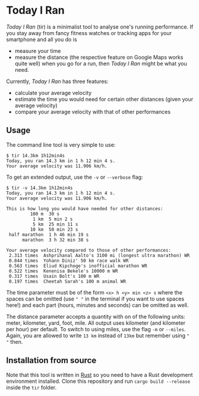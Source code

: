 # Today I Ran

*Today I Ran* (tir) is a minimalist tool to analyse one's running performance.
If you stay away from fancy fitness watches or tracking apps for your smartphone and all you do is
* measure your time
* measure the distance (the respective feature on Google Maps works quite well)
when you go for a run, then *Today I Ran* might be what you need.

Currently, *Today I Ran* has three features:
* calculate your average velocity
* estimate the time you would need for certain other distances (given your average velocity)
* compare your average velocity with that of other performances

## Usage

The command line tool is very simple to use:
```
$ tir 14.3km 1h12min4s
Today, you ran 14.3 km in 1 h 12 min 4 s.
Your average velocity was 11.906 km/h.
```

To get an extended output, use the `-v` or `--verbose` flag:
```
$ tir -v 14.3km 1h12min4s
Today, you ran 14.3 km in 1 h 12 min 4 s.
Your average velocity was 11.906 km/h.

This is how long you would have needed for other distances:
         100 m  30 s
          1 km  5 min 2 s
          5 km  25 min 11 s
         10 km  50 min 23 s
 half marathon  1 h 46 min 19 s
      marathon  3 h 32 min 38 s

Your average velocity compared to those of other performances:
 2.313 times  Ashprihanal Aalto's 3100 mi (longest ultra marathon) WR
 0.844 times  Yohann Diniz' 50 km race walk WR
 0.563 times  Eliud Kipchoge's inofficial marathon WR
 0.522 times  Kenenisa Bekele's 10000 m WR
 0.317 times  Usain Bolt's 100 m WR
 0.197 times  Cheetah Sarah's 100 m animal WR
```

The time parameter must be of the form `<x> h <y> min <z> s` where the spaces can be omitted (use `" "` in the terminal if you want to use spaces here!) and each part (hours, minutes and seconds) can be omitted as well.

The distance parameter accepts a quantity with on of the following units: meter, kilometer, yard, foot, mile.
All output uses kilometer (and kilometer per hour) per default.
To switch to using miles, use the flag `-m` or `--miles`.
Again, you are allowed to write `13 km` instead of `13km` but remember using `" "` then.

## Installation from source
Note that this tool is written in [Rust](https://www.rust-lang.org/) so you need to have a Rust development environment installed.
Clone this repository and run `cargo build --release` inside the `tir` folder.
